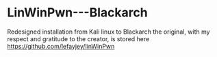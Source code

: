 # LinWinPwn---Blackarch
Redesigned installation from Kali linux to Blackarch the original, with my respect and gratitude to the creator, is stored here https://github.com/lefayjey/linWinPwn
